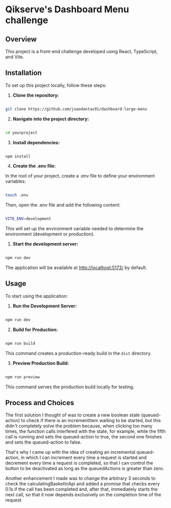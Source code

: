 # Qikserve's Dashboard Menu challenge

  

## Overview

  

This project is a front-end challenge developed using React, TypeScript, and Vite.
  

## Installation

  

To set up this project locally, follow these steps:

  

1.  **Clone the repository:**

```bash

git clone https://github.com/joaodantas91/dashboard-large-menu

```

2.  **Navigate into the project directory:**

```bash

cd yourproject

```

3.  **Install dependencies:**

```bash

npm install

```

4. **Create the .env file:**

In the root of your project, create a .env file to define your environment variables:

```bash

touch .env

```

Then, open the .env file and add the following content:


```bash

VITE_ENV=development

```

This will set up the environment variable needed to determine the environment (development or production).

1.  **Start the development server:**

```bash

npm run dev

```

  

The application will be available at [http://localhost:5173/](http://localhost:5173/) by default.

  

## Usage

  

To start using the application:

  

1.  **Run the Development Server:**

```bash

npm run dev

```

2.  **Build for Production:**

```bash

npm run build

```

This command creates a production-ready build in the `dist` directory.

  

3.  **Preview Production Build:**

```bash

npm run preview

```

This command serves the production build locally for testing.
  

## Process and Choices

The first solution I thought of was to create a new boolean state (queued-action) to check if there is an incrementItem waiting to be started, but this didn't completely solve the problem because, when clicking too many times, the function calls interfered with the state, for example, while the fifth call is running and sets the queued-action to true, the second one finishes and sets the queued-action to false.

That's why I came up with the idea of creating an incremental queued-action, in which I can increment every time a request is started and decrement every time a request is completed, so that I can control the button to be deactivated as long as the queuedActions is greater than zero.

Another enhancement I made was to change the arbitrary 3 seconds to check the calculatingBasketInApi and added a promise that checks every 0.1s if the call has been completed and, after that, immediately starts the next call, so that it now depends exclusively on the completion time of the request

